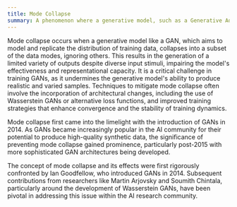 ```yaml
---
title: Mode Collapse
summary: A phenomenon where a generative model, such as a Generative Adversarial Network (GAN), fails to capture the diversity of the target distribution, resulting in the production of highly similar outputs.
---
```


Mode collapse occurs when a generative model like a GAN, which aims to model and replicate the distribution of training data, collapses into a subset of the data modes, ignoring others. This results in the generation of a limited variety of outputs despite diverse input stimuli, impairing the model's effectiveness and representational capacity. It is a critical challenge in training GANs, as it undermines the generative model's ability to produce realistic and varied samples. Techniques to mitigate mode collapse often involve the incorporation of architectural changes, including the use of Wasserstein GANs or alternative loss functions, and improved training strategies that enhance convergence and the stability of training dynamics.

Mode collapse first came into the limelight with the introduction of GANs in 2014. As GANs became increasingly popular in the AI community for their potential to produce high-quality synthetic data, the significance of preventing mode collapse gained prominence, particularly post-2015 with more sophisticated GAN architectures being developed.

The concept of mode collapse and its effects were first rigorously confronted by Ian Goodfellow, who introduced GANs in 2014. Subsequent contributions from researchers like Martin Arjovsky and Soumith Chintala, particularly around the development of Wasserstein GANs, have been pivotal in addressing this issue within the AI research community.
